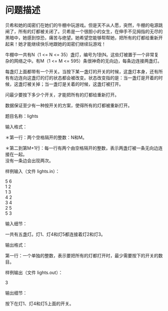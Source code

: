 

# 问题描述


<p>
贝希和她的闺密们在她们的牛棚中玩游戏。但是天不从人愿，突然，牛棚的电源跳闸了，所有的灯都被关闭了。贝希是一个很胆小的女生，在伸手不见拇指的无尽的黑暗中，她感到惊恐，痛苦与绝望。她希望您能够帮帮她，把所有的灯都给重新开起来！她才能继续快乐地跟她的闺密们继续玩游戏！
</p>
<p>
牛棚中一共有N（1 &lt;= N &lt;= 35）盏灯，编号为1到N。这些灯被置于一个非常复杂的网络之中。有M（1 &lt;= M &lt;= 595）条很神奇的无向边，每条边连接两盏灯。
</p>
<p>
每盏灯上面都带有一个开关。当按下某一盏灯的开关的时候，这盏灯本身，还有所有有边连向这盏灯的灯的状态都会被改变。状态改变指的是：当一盏灯是开着的时候，这盏灯被关掉；当一盏灯是关着的时候，这盏灯被打开。
</p>
<p>
问最少要按下多少个开关，才能把所有的灯都给重新打开。
</p>
<p>
数据保证至少有一种按开关的方案，使得所有的灯都被重新打开。
</p>
<p>
题目名称：lights
</p>
<p>
输入格式：
</p>
<p>
＊第一行：两个空格隔开的整数：N和M。
</p>
<p>
＊第二到第M+1行：每一行有两个由空格隔开的整数，表示两盏灯被一条无向边连接在一起。<br/>
没有一条边会出现两次。
</p>
<p>
样例输入（文件 lights.in）：
</p>
<p>
5 6<br/>
1 2<br/>
1 3<br/>
4 2<br/>
3 4<br/>
2 5<br/>
5 3
</p>
<p>
输入细节：
</p>
<p>
一共有五盏灯。灯1、灯4和灯5都连接着灯2和灯3。
</p>
<p>
输出格式：
</p>
<p>
第一行：一个单独的整数，表示要把所有的灯都打开时，最少需要按下的开关的数目。
</p>
<p>
样例输出（文件 lights.out）：
</p>
<p>
3
</p>
<p>
输出细节：
</p>
<p>
按下在灯1、灯4和灯5上面的开关。
</p>
